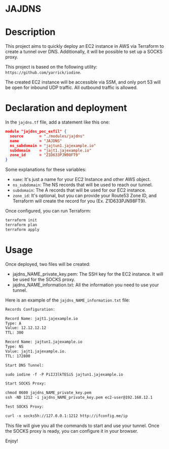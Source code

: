 # JAJDNS

# Description

This project aims to quickly deploy an EC2 instance in AWS via Terraform to create a tunnel over DNS. Additionally, it will be possible to set up a SOCKS proxy.

This project is based on the following utility: `https://github.com/yarrick/iodine`.

The created EC2 instance will be accessible via SSM, and only port 53 will be open for inbound UDP traffic. All outbound traffic is allowed.

# Declaration and deployment

In the `jajdns.tf` file, add a statement like this one:

```json
module "jajdns_poc_exfil" {
  source       = "./modules/jajdns"
  name         = "JAJDNS"
  ns_subdomain = "jajtun1.jajexample.io"
  subdomain    = "jajt1.jajexample.io"
  zone_id      = "Z1D633PJN98FT9"
}
```

Some explanations for these variables:

- `name`: It's just a name for your EC2 Instance and other AWS object.
- `ns_subdomain`: The NS records that will be used to reach our tunnel.
- `subdomain`: The A records that will be used for our EC2 instance.
- `zone_id`: It's optional, but you can provide your Route53 Zone ID, and Terraform will create the record for you (Ex. Z1D633PJN98FT9).

Once configured, you can run Terraform:

```bash
terraform init
terraform plan
terraform apply
```

# Usage

Once deployed, two files will be created:

- jajdns_NAME_private_key.pem: The SSH key for the EC2 instance. It will be used for the SOCKS proxy. 
- jajdns_NAME_information.txt: All the information you need to use your tunnel.

Here is an example of the `jajdns_NAME_information.txt` file:

```txt
Records Configuration:

Record Name: jajt1.jajexample.io
Type: A
Value: 12.12.12.12
TTL: 300

Record Name: jajtun1.jajexample.io
Type: NS
Value: jajt1.jajexample.io.
TTL: 172800

Start DNS Tunnel:

sudo iodine -f -P PiIJ3lkTESiS jajtun1.jajexample.io

Start SOCKS Proxy:

chmod 0600 jajdns_NAME_private_key.pem
ssh -ND 1212 -i jajdns_NAME_private_key.pem ec2-user@192.168.12.1

Test SOCKS Proxy:

curl -x socks5h://127.0.0.1:1212 http://ifconfig.me/ip
```

This file will give you all the commands to start and use your tunnel. Once the SOCKS proxy is ready, you can configure it in your browser.

Enjoy!